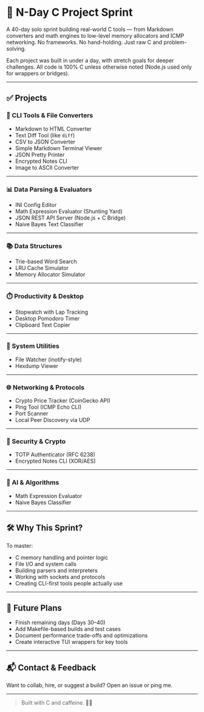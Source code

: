 # 🔧 N-Day C Project Sprint

A 40-day solo sprint building real-world C tools — from Markdown converters and math engines to low-level memory allocators and ICMP networking. No frameworks. No hand-holding. Just raw C and problem-solving.

Each project was built in under a day, with stretch goals for deeper challenges. All code is 100% C unless otherwise noted (Node.js used only for wrappers or bridges).

---

## ✅ Projects

### 📝 CLI Tools & File Converters

- Markdown to HTML Converter
- Text Diff Tool (like `diff`)
- CSV to JSON Converter
- Simple Markdown Terminal Viewer
- JSON Pretty Printer
- Encrypted Notes CLI
- Image to ASCII Converter

---

### 📊 Data Parsing & Evaluators

- INI Config Editor
- Math Expression Evaluator (Shunting Yard)
- JSON REST API Server (Node.js + C Bridge)
- Naive Bayes Text Classifier

---

### 📚 Data Structures

- Trie-based Word Search
- LRU Cache Simulator
- Memory Allocator Simulator

---

### ⏱️ Productivity & Desktop

- Stopwatch with Lap Tracking
- Desktop Pomodoro Timer
- Clipboard Text Copier

---

### 🔧 System Utilities

- File Watcher (inotify-style)
- Hexdump Viewer

---

### 🌐 Networking & Protocols

- Crypto Price Tracker (CoinGecko API)
- Ping Tool (ICMP Echo CLI)
- Port Scanner
- Local Peer Discovery via UDP

---

### 🔐 Security & Crypto

- TOTP Authenticator (RFC 6238)
- Encrypted Notes CLI (XOR/AES)

---

### 🧠 AI & Algorithms

- Math Expression Evaluator
- Naive Bayes Classifier

---

## 🛠️ Why This Sprint?

To master:

- C memory handling and pointer logic
- File I/O and system calls
- Building parsers and interpreters
- Working with sockets and protocols
- Creating CLI-first tools people actually use

---

## 🔄 Future Plans

- Finish remaining days (Days 30–40)
- Add Makefile-based builds and test cases
- Document performance trade-offs and optimizations
- Create interactive TUI wrappers for key tools

---

## 📬 Contact & Feedback

Want to collab, hire, or suggest a build? Open an issue or ping me.

---

> Built with C and caffeine. 🧠🔥
